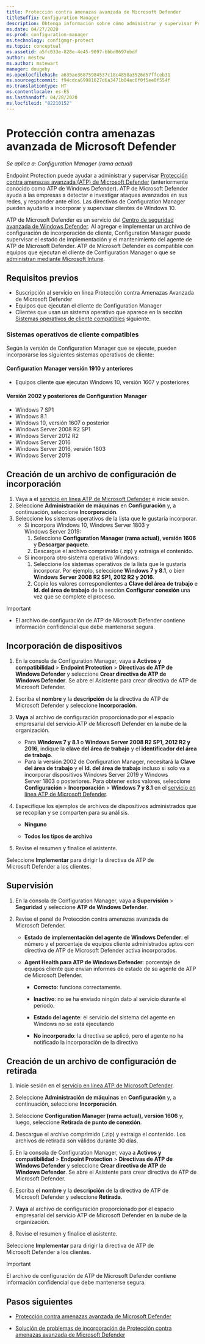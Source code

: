 ```yaml
---
title: Protección contra amenazas avanzada de Microsoft Defender
titleSuffix: Configuration Manager
description: Obtenga información sobre cómo administrar y supervisar Protección contra amenazas avanzada de Microsoft Defender, un nuevo servicio que ayuda a las empresas a responder ante ataques sofisticados.
ms.date: 04/27/2020
ms.prod: configuration-manager
ms.technology: configmgr-protect
ms.topic: conceptual
ms.assetid: a5fc033e-828e-4e45-9097-bbbd0697ebdf
author: mestew
ms.author: mstewart
manager: dougeby
ms.openlocfilehash: a635ae36875984537c18c4850a3526d57ffceb31
ms.sourcegitcommit: f94cdca69981627d6a3471b04ac6f0f5ee8f554f
ms.translationtype: HT
ms.contentlocale: es-ES
ms.lasthandoff: 04/28/2020
ms.locfileid: "82210152"
---
```

# <a name="microsoft-defender-advanced-threat-protection"></a>Protección contra amenazas avanzada de Microsoft Defender

*Se aplica a: Configuration Manager (rama actual)*

Endpoint Protection puede ayudar a administrar y supervisar [Protección contra amenazas avanzada (ATP) de Microsoft Defender](https://docs.microsoft.com/windows/security/threat-protection/microsoft-defender-atp/microsoft-defender-advanced-threat-protection) (anteriormente conocido como ATP de Windows Defender). ATP de Microsoft Defender ayuda a las empresas a detectar e investigar ataques avanzados en sus redes, y responder ante ellos. Las directivas de Configuration Manager pueden ayudarlo a incorporar y supervisar clientes de Windows 10.

ATP de Microsoft Defender es un servicio del [Centro de seguridad avanzada de Windows Defender](https://securitycenter.windows.com). Al agregar e implementar un archivo de configuración de incorporación de cliente, Configuration Manager puede supervisar el estado de implementación y el mantenimiento del agente de ATP de Microsoft Defender. ATP de Microsoft Defender es compatible con equipos que ejecutan el cliente de Configuration Manager o que se [administran mediante Microsoft Intune](https://docs.microsoft.com/intune/protect/advanced-threat-protection).

## <a name="prerequisites"></a>Requisitos previos

- Suscripción al servicio en línea Protección contra Amenazas Avanzada de Microsoft Defender  
- Equipos que ejecutan el cliente de Configuration Manager
- Clientes que usan un sistema operativo que aparece en la sección [Sistemas operativos de cliente compatibles](#bkmk_os) siguiente.

### <a name="supported-client-operating-systems"></a><a name="bkmk_os"></a> Sistemas operativos de cliente compatibles
Según la versión de Configuration Manager que se ejecute, pueden incorporarse los siguientes sistemas operativos de cliente:

#### <a name="configuration-manager-version-1910-and-prior"></a>Configuration Manager versión 1910 y anteriores

- Equipos cliente que ejecutan Windows 10, versión 1607 y posteriores

#### <a name="configuration-manager-version-2002-and-later"></a>Versión 2002 y posteriores de Configuration Manager
<!--5229962-->
- Windows 7 SP1
- Windows 8.1
- Windows 10, versión 1607 o posterior
- Windows Server 2008 R2 SP1
- Windows Server 2012 R2
- Windows Server 2016
- Windows Server 2016, versión 1803
- Windows Server 2019

## <a name="create-an-onboarding-configuration-file"></a>Creación de un archivo de configuración de incorporación

1. Vaya a el [servicio en línea ATP de Microsoft Defender](https://securitycenter.windows.com/) e inicie sesión.
1. Seleccione **Administración de máquinas** en **Configuración** y, a continuación, seleccione **Incorporación**.
1. Seleccione los sistemas operativos de la lista que le gustaría incorporar.
   - Si incorpora Windows 10, Windows Server 1803 y Windows Server 2019:
      1. Seleccione **Configuration Manager (rama actual), versión 1606** y **Descargar paquete**.
      1. Descargue el archivo comprimido (.zip) y extraiga el contenido.
   - Si incorpora otro sistema operativo Windows: 
      1. Seleccione los sistemas operativos de la lista que le gustaría incorporar. Por ejemplo, seleccione **Windows 7 y 8.1**, o bien **Windows Server 2008 R2 SP1, 2012 R2 y 2016**.
      1. Copie los valores correspondientes a **Clave del área de trabajo** e **Id. del área de trabajo** de la sección **Configurar conexión** una vez que se complete el proceso.

> [!IMPORTANT]
> - El archivo de configuración de ATP de Microsoft Defender contiene información confidencial que debe mantenerse segura.

## <a name="onboard-devices"></a>Incorporación de dispositivos

1. En la consola de Configuration Manager, vaya a **Activos y compatibilidad** > **Endpoint Protection** > **Directivas de ATP de Windows Defender** y seleccione **Crear directiva de ATP de Windows Defender**. Se abre el Asistente para crear directiva de ATP de Microsoft Defender.  
1. Escriba el **nombre** y la **descripción** de la directiva de ATP de Microsoft Defender y seleccione **Incorporación**.
1. **Vaya** al archivo de configuración proporcionado por el espacio empresarial del servicio ATP de Microsoft Defender en la nube de la organización.
   - Para **Windows 7 y 8.1** o **Windows Server 2008 R2 SP1, 2012 R2 y 2016**, indique la **clave del área de trabajo** y el **identificador del área de trabajo**.
   - Para la versión 2002 de Configuration Manager, necesitará la **Clave del área de trabajo** y el **Id. del área de trabajo** incluso si solo va a incorporar dispositivos Windows Server 2019 y Windows Server 1803 o posteriores. Para obtener estos valores, seleccione **Configuración** > **Incorporación** > **Windows 7 y 8.1** en el [servicio en línea ATP de Microsoft Defender](https://securitycenter.windows.com/). <!--7054188-->
1. Especifique los ejemplos de archivos de dispositivos administrados que se recopilan y se comparten para su análisis.  

   - **Ninguno**

   - **Todos los tipos de archivo**  
1. Revise el resumen y finalice el asistente.  

Seleccione **Implementar** para dirigir la directiva de ATP de Microsoft Defender a los clientes.

## <a name="monitor"></a>Supervisión

1. En la consola de Configuration Manager, vaya a **Supervisión** > **Seguridad** y seleccione **ATP de Windows Defender**.  

1. Revise el panel de Protección contra amenazas avanzada de Microsoft Defender.  

    - **Estado de implementación del agente de Windows Defender**: el número y el porcentaje de equipos cliente administrados aptos con directiva de ATP de Microsoft Defender activa incorporados.  

    - **Agent Health para ATP de Windows Defender**: porcentaje de equipos cliente que envían informes de estado de su agente de ATP de Microsoft Defender.  

        - **Correcto**: funciona correctamente.  

        - **Inactivo**: no se ha enviado ningún dato al servicio durante el período.  

        - **Estado del agente**: el servicio del sistema del agente en Windows no se está ejecutando  

        - **No incorporado**: la directiva se aplicó, pero el agente no ha notificado la incorporación de la directiva  

## <a name="create-an-offboarding-configuration-file"></a>Creación de un archivo de configuración de retirada  

1. Inicie sesión en el [servicio en línea ATP de Microsoft Defender](https://securitycenter.windows.com/).

1. Seleccione **Administración de máquinas** en **Configuración** y, a continuación, seleccione **Incorporación**.  

1. Seleccione **Configuration Manager (rama actual), versión 1606** y, luego, seleccione **Retirada de punto de conexión**.  

1. Descargue el archivo comprimido (.zip) y extraiga el contenido. Los archivos de retirada son válidos durante 30 días.

1. En la consola de Configuration Manager, vaya a **Activos y compatibilidad** > **Endpoint Protection** > **Directivas de ATP de Windows Defender** y seleccione **Crear directiva de ATP de Windows Defender**. Se abre el Asistente para crear directiva de ATP de Microsoft Defender.  

1. Escriba el **nombre** y la **descripción** de la directiva de ATP de Microsoft Defender y seleccione **Retirada**.

1. **Vaya** al archivo de configuración proporcionado por el espacio empresarial del servicio ATP de Microsoft Defender en la nube de la organización.

1. Revise el resumen y finalice el asistente.  

Seleccione **Implementar** para dirigir la directiva de ATP de Microsoft Defender a los clientes.  

> [!IMPORTANT]
> El archivo de configuración de ATP de Microsoft Defender contiene información confidencial que debe mantenerse segura.

## <a name="next-steps"></a>Pasos siguientes

- [Protección contra amenazas avanzada de Microsoft Defender](https://docs.microsoft.com/windows/security/threat-protection/microsoft-defender-atp/microsoft-defender-advanced-threat-protection)

- [Solución de problemas de incorporación de Protección contra amenazas avanzada de Microsoft Defender](https://docs.microsoft.com/windows/security/threat-protection/microsoft-defender-atp/troubleshoot-onboarding)
